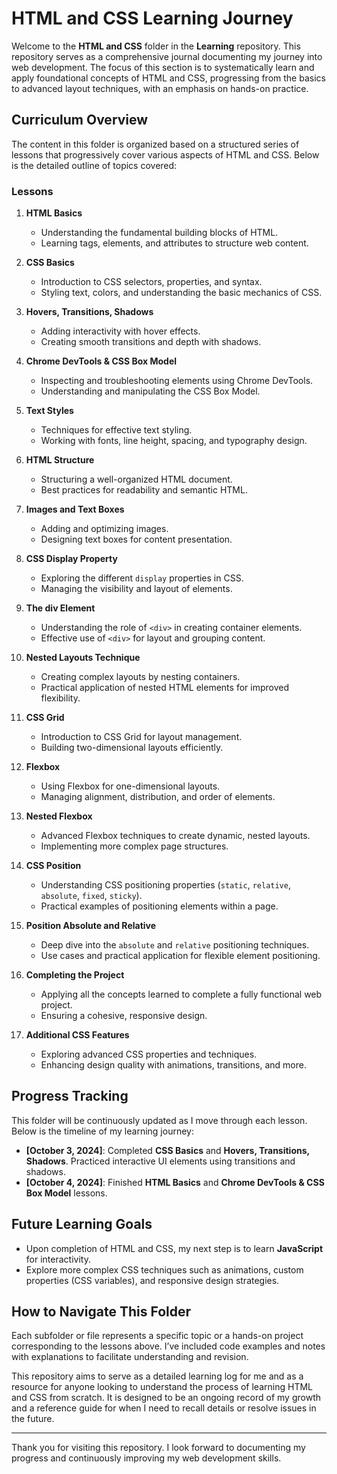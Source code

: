 # HTML and CSS Learning Journey

Welcome to the **HTML and CSS** folder in the **Learning** repository. This repository serves as a comprehensive journal documenting my journey into web development. The focus of this section is to systematically learn and apply foundational concepts of HTML and CSS, progressing from the basics to advanced layout techniques, with an emphasis on hands-on practice.

## Curriculum Overview

The content in this folder is organized based on a structured series of lessons that progressively cover various aspects of HTML and CSS. Below is the detailed outline of topics covered:

### Lessons
1. **HTML Basics** 
   - Understanding the fundamental building blocks of HTML.
   - Learning tags, elements, and attributes to structure web content.

2. **CSS Basics**
   - Introduction to CSS selectors, properties, and syntax.
   - Styling text, colors, and understanding the basic mechanics of CSS.

3. **Hovers, Transitions, Shadows**
   - Adding interactivity with hover effects.
   - Creating smooth transitions and depth with shadows.

4. **Chrome DevTools & CSS Box Model**
   - Inspecting and troubleshooting elements using Chrome DevTools.
   - Understanding and manipulating the CSS Box Model.

5. **Text Styles** 
   - Techniques for effective text styling.
   - Working with fonts, line height, spacing, and typography design.

6. **HTML Structure** 
   - Structuring a well-organized HTML document.
   - Best practices for readability and semantic HTML.

7. **Images and Text Boxes** 
   - Adding and optimizing images.
   - Designing text boxes for content presentation.

8. **CSS Display Property** 
   - Exploring the different `display` properties in CSS.
   - Managing the visibility and layout of elements.

9. **The div Element** 
   - Understanding the role of `<div>` in creating container elements.
   - Effective use of `<div>` for layout and grouping content.

10. **Nested Layouts Technique**
    - Creating complex layouts by nesting containers.
    - Practical application of nested HTML elements for improved flexibility.

11. **CSS Grid** 
    - Introduction to CSS Grid for layout management.
    - Building two-dimensional layouts efficiently.

12. **Flexbox** 
    - Using Flexbox for one-dimensional layouts.
    - Managing alignment, distribution, and order of elements.

13. **Nested Flexbox**
    - Advanced Flexbox techniques to create dynamic, nested layouts.
    - Implementing more complex page structures.

14. **CSS Position** 
    - Understanding CSS positioning properties (`static`, `relative`, `absolute`, `fixed`, `sticky`).
    - Practical examples of positioning elements within a page.

15. **Position Absolute and Relative**
    - Deep dive into the `absolute` and `relative` positioning techniques.
    - Use cases and practical application for flexible element positioning.

16. **Completing the Project**
    - Applying all the concepts learned to complete a fully functional web project.
    - Ensuring a cohesive, responsive design.

17. **Additional CSS Features** 
    - Exploring advanced CSS properties and techniques.
    - Enhancing design quality with animations, transitions, and more.

## Progress Tracking

This folder will be continuously updated as I move through each lesson. Below is the timeline of my learning journey:

- **[October 3, 2024]**: Completed **CSS Basics** and **Hovers, Transitions, Shadows**. Practiced interactive UI elements using transitions and shadows.
- **[October 4, 2024]**: Finished **HTML Basics** and **Chrome DevTools & CSS Box Model** lessons.

## Future Learning Goals

- Upon completion of HTML and CSS, my next step is to learn **JavaScript** for interactivity.
- Explore more complex CSS techniques such as animations, custom properties (CSS variables), and responsive design strategies.

## How to Navigate This Folder

Each subfolder or file represents a specific topic or a hands-on project corresponding to the lessons above. I’ve included code examples and notes with explanations to facilitate understanding and revision. 

This repository aims to serve as a detailed learning log for me and as a resource for anyone looking to understand the process of learning HTML and CSS from scratch. It is designed to be an ongoing record of my growth and a reference guide for when I need to recall details or resolve issues in the future.

---

Thank you for visiting this repository. I look forward to documenting my progress and continuously improving my web development skills.
